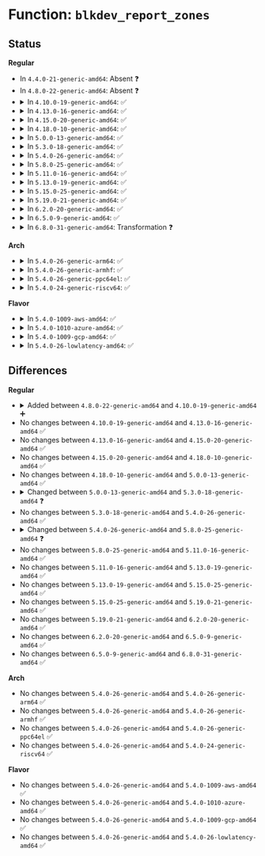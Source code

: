 # Function: <code>blkdev_report_zones</code>

## Status
<b>Regular</b>
<ul>
<li>
In <code>4.4.0-21-generic-amd64</code>: Absent ❓
</li>
<li>
In <code>4.8.0-22-generic-amd64</code>: Absent ❓
</li>
<li>
<details>
<summary>In <code>4.10.0-19-generic-amd64</code>: ✅</summary>

```c
int blkdev_report_zones(struct block_device * bdev, sector_t sector, struct blk_zone * zones, unsigned int * nr_zones, gfp_t gfp_mask)
```

```json
{
  "name": "blkdev_report_zones",
  "collision_type": "Unique Global",
  "inline_type": "No",
  "funcs": [
    {
      "addr": 18446744071583337312,
      "name": "blkdev_report_zones",
      "external": true,
      "loc": "block/blk-zoned.c:65",
      "file": "block/blk-zoned.c",
      "inline": "seen, unknown",
      "caller_inline": [],
      "caller_func": [
        "block/blk-zoned.c:blkdev_report_zones_ioctl"
      ]
    }
  ],
  "symbols": [
    {
      "addr": 18446744071583337312,
      "name": "blkdev_report_zones",
      "section": ".text",
      "bind": "STB_GLOBAL",
      "size": 997
    }
  ]
}
```
</details>
</li>
<li>
<details>
<summary>In <code>4.13.0-16-generic-amd64</code>: ✅</summary>

```c
int blkdev_report_zones(struct block_device * bdev, sector_t sector, struct blk_zone * zones, unsigned int * nr_zones, gfp_t gfp_mask)
```

```json
{
  "name": "blkdev_report_zones",
  "collision_type": "Unique Global",
  "inline_type": "No",
  "funcs": [
    {
      "addr": 18446744071583396064,
      "name": "blkdev_report_zones",
      "external": true,
      "loc": "block/blk-zoned.c:65",
      "file": "block/blk-zoned.c",
      "inline": "seen, unknown",
      "caller_inline": [],
      "caller_func": [
        "block/blk-zoned.c:blkdev_report_zones_ioctl"
      ]
    }
  ],
  "symbols": [
    {
      "addr": 18446744071583396064,
      "name": "blkdev_report_zones",
      "section": ".text",
      "bind": "STB_GLOBAL",
      "size": 933
    }
  ]
}
```
</details>
</li>
<li>
<details>
<summary>In <code>4.15.0-20-generic-amd64</code>: ✅</summary>

```c
int blkdev_report_zones(struct block_device * bdev, sector_t sector, struct blk_zone * zones, unsigned int * nr_zones, gfp_t gfp_mask)
```

```json
{
  "name": "blkdev_report_zones",
  "collision_type": "Unique Global",
  "inline_type": "No",
  "funcs": [
    {
      "addr": 18446744071583575488,
      "name": "blkdev_report_zones",
      "external": true,
      "loc": "block/blk-zoned.c:65",
      "file": "block/blk-zoned.c",
      "inline": "seen, unknown",
      "caller_inline": [],
      "caller_func": [
        "block/blk-zoned.c:blkdev_report_zones_ioctl"
      ]
    }
  ],
  "symbols": [
    {
      "addr": 18446744071583575488,
      "name": "blkdev_report_zones",
      "section": ".text",
      "bind": "STB_GLOBAL",
      "size": 964
    }
  ]
}
```
</details>
</li>
<li>
<details>
<summary>In <code>4.18.0-10-generic-amd64</code>: ✅</summary>

```c
int blkdev_report_zones(struct block_device * bdev, sector_t sector, struct blk_zone * zones, unsigned int * nr_zones, gfp_t gfp_mask)
```

```json
{
  "name": "blkdev_report_zones",
  "collision_type": "Unique Global",
  "inline_type": "No",
  "funcs": [
    {
      "addr": 18446744071583791680,
      "name": "blkdev_report_zones",
      "external": true,
      "loc": "block/blk-zoned.c:107",
      "file": "block/blk-zoned.c",
      "inline": "seen, unknown",
      "caller_inline": [],
      "caller_func": [
        "block/blk-zoned.c:blkdev_report_zones_ioctl"
      ]
    }
  ],
  "symbols": [
    {
      "addr": 18446744071583791680,
      "name": "blkdev_report_zones",
      "section": ".text",
      "bind": "STB_GLOBAL",
      "size": 927
    }
  ]
}
```
</details>
</li>
<li>
<details>
<summary>In <code>5.0.0-13-generic-amd64</code>: ✅</summary>

```c
int blkdev_report_zones(struct block_device * bdev, sector_t sector, struct blk_zone * zones, unsigned int * nr_zones, gfp_t gfp_mask)
```

```json
{
  "name": "blkdev_report_zones",
  "collision_type": "Unique Global",
  "inline_type": "No",
  "funcs": [
    {
      "addr": 18446744071583872752,
      "name": "blkdev_report_zones",
      "external": true,
      "loc": "block/blk-zoned.c:159",
      "file": "block/blk-zoned.c",
      "inline": "seen, unknown",
      "caller_inline": [],
      "caller_func": [
        "block/blk-zoned.c:blkdev_report_zones_ioctl",
        "drivers/md/dm-linear.c:linear_report_zones"
      ]
    }
  ],
  "symbols": [
    {
      "addr": 18446744071583872752,
      "name": "blkdev_report_zones",
      "section": ".text",
      "bind": "STB_GLOBAL",
      "size": 355
    }
  ]
}
```
</details>
</li>
<li>
<details>
<summary>In <code>5.3.0-18-generic-amd64</code>: ✅</summary>

```c
int blkdev_report_zones(struct block_device * bdev, sector_t sector, struct blk_zone * zones, unsigned int * nr_zones)
```

```json
{
  "name": "blkdev_report_zones",
  "collision_type": "Unique Global",
  "inline_type": "No",
  "funcs": [
    {
      "addr": 18446744071584063568,
      "name": "blkdev_report_zones",
      "external": true,
      "loc": "block/blk-zoned.c:163",
      "file": "block/blk-zoned.c",
      "inline": "seen, unknown",
      "caller_inline": [],
      "caller_func": [
        "block/blk-zoned.c:blkdev_report_zones_ioctl",
        "drivers/md/dm-linear.c:linear_report_zones"
      ]
    }
  ],
  "symbols": [
    {
      "addr": 18446744071584063568,
      "name": "blkdev_report_zones",
      "section": ".text",
      "bind": "STB_GLOBAL",
      "size": 315
    }
  ]
}
```
</details>
</li>
<li>
<details>
<summary>In <code>5.4.0-26-generic-amd64</code>: ✅</summary>

```c
int blkdev_report_zones(struct block_device * bdev, sector_t sector, struct blk_zone * zones, unsigned int * nr_zones)
```

```json
{
  "name": "blkdev_report_zones",
  "collision_type": "Unique Global",
  "inline_type": "No",
  "funcs": [
    {
      "addr": 18446744071584186144,
      "name": "blkdev_report_zones",
      "external": true,
      "loc": "block/blk-zoned.c:163",
      "file": "block/blk-zoned.c",
      "inline": "seen, unknown",
      "caller_inline": [],
      "caller_func": [
        "block/blk-zoned.c:blkdev_report_zones_ioctl",
        "drivers/md/dm-linear.c:linear_report_zones"
      ]
    }
  ],
  "symbols": [
    {
      "addr": 18446744071584186144,
      "name": "blkdev_report_zones",
      "section": ".text",
      "bind": "STB_GLOBAL",
      "size": 315
    }
  ]
}
```
</details>
</li>
<li>
<details>
<summary>In <code>5.8.0-25-generic-amd64</code>: ✅</summary>

```c
int blkdev_report_zones(struct block_device * bdev, sector_t sector, unsigned int nr_zones, report_zones_cb cb, void * data)
```

```json
{
  "name": "blkdev_report_zones",
  "collision_type": "Unique Global",
  "inline_type": "No",
  "funcs": [
    {
      "addr": 18446744071584581392,
      "name": "blkdev_report_zones",
      "external": true,
      "loc": "block/blk-zoned.c:155",
      "file": "block/blk-zoned.c",
      "inline": "seen, unknown",
      "caller_inline": [],
      "caller_func": [
        "block/blk-zoned.c:blkdev_report_zones_ioctl",
        "drivers/md/dm-linear.c:linear_report_zones"
      ]
    }
  ],
  "symbols": [
    {
      "addr": 18446744071584581392,
      "name": "blkdev_report_zones",
      "section": ".text",
      "bind": "STB_GLOBAL",
      "size": 91
    }
  ]
}
```
</details>
</li>
<li>
<details>
<summary>In <code>5.11.0-16-generic-amd64</code>: ✅</summary>

```c
int blkdev_report_zones(struct block_device * bdev, sector_t sector, unsigned int nr_zones, report_zones_cb cb, void * data)
```

```json
{
  "name": "blkdev_report_zones",
  "collision_type": "Unique Global",
  "inline_type": "No",
  "funcs": [
    {
      "addr": 18446744071584698624,
      "name": "blkdev_report_zones",
      "external": true,
      "loc": "block/blk-zoned.c:155",
      "file": "block/blk-zoned.c",
      "inline": "seen, unknown",
      "caller_inline": [],
      "caller_func": [
        "block/blk-zoned.c:blkdev_report_zones_ioctl",
        "drivers/md/dm-linear.c:linear_report_zones"
      ]
    }
  ],
  "symbols": [
    {
      "addr": 18446744071584698624,
      "name": "blkdev_report_zones",
      "section": ".text",
      "bind": "STB_GLOBAL",
      "size": 100
    }
  ]
}
```
</details>
</li>
<li>
<details>
<summary>In <code>5.13.0-19-generic-amd64</code>: ✅</summary>

```c
int blkdev_report_zones(struct block_device * bdev, sector_t sector, unsigned int nr_zones, report_zones_cb cb, void * data)
```

```json
{
  "name": "blkdev_report_zones",
  "collision_type": "Unique Global",
  "inline_type": "No",
  "funcs": [
    {
      "addr": 18446744071584726720,
      "name": "blkdev_report_zones",
      "external": true,
      "loc": "block/blk-zoned.c:147",
      "file": "block/blk-zoned.c",
      "inline": "seen, unknown",
      "caller_inline": [],
      "caller_func": [
        "block/blk-zoned.c:blkdev_report_zones_ioctl",
        "drivers/md/dm-linear.c:linear_report_zones"
      ]
    }
  ],
  "symbols": [
    {
      "addr": 18446744071584726720,
      "name": "blkdev_report_zones",
      "section": ".text",
      "bind": "STB_GLOBAL",
      "size": 98
    }
  ]
}
```
</details>
</li>
<li>
<details>
<summary>In <code>5.15.0-25-generic-amd64</code>: ✅</summary>

```c
int blkdev_report_zones(struct block_device * bdev, sector_t sector, unsigned int nr_zones, report_zones_cb cb, void * data)
```

```json
{
  "name": "blkdev_report_zones",
  "collision_type": "Unique Global",
  "inline_type": "No",
  "funcs": [
    {
      "addr": 18446744071585153696,
      "name": "blkdev_report_zones",
      "external": true,
      "loc": "block/blk-zoned.c:147",
      "file": "block/blk-zoned.c",
      "inline": "seen, unknown",
      "caller_inline": [],
      "caller_func": [
        "block/blk-zoned.c:blkdev_report_zones_ioctl",
        "drivers/md/dm-zone.c:dm_report_zones"
      ]
    }
  ],
  "symbols": [
    {
      "addr": 18446744071585153696,
      "name": "blkdev_report_zones",
      "section": ".text",
      "bind": "STB_GLOBAL",
      "size": 98
    }
  ]
}
```
</details>
</li>
<li>
<details>
<summary>In <code>5.19.0-21-generic-amd64</code>: ✅</summary>

```c
int blkdev_report_zones(struct block_device * bdev, sector_t sector, unsigned int nr_zones, report_zones_cb cb, void * data)
```

```json
{
  "name": "blkdev_report_zones",
  "collision_type": "Unique Global",
  "inline_type": "No",
  "funcs": [
    {
      "addr": 18446744071585888672,
      "name": "blkdev_report_zones",
      "external": true,
      "loc": "block/blk-zoned.c:146",
      "file": "block/blk-zoned.c",
      "inline": "seen, unknown",
      "caller_inline": [],
      "caller_func": [
        "block/blk-zoned.c:blkdev_report_zones_ioctl",
        "drivers/md/dm-zone.c:dm_report_zones"
      ]
    }
  ],
  "symbols": [
    {
      "addr": 18446744071585888672,
      "name": "blkdev_report_zones",
      "section": ".text",
      "bind": "STB_GLOBAL",
      "size": 175
    }
  ]
}
```
</details>
</li>
<li>
<details>
<summary>In <code>6.2.0-20-generic-amd64</code>: ✅</summary>

```c
int blkdev_report_zones(struct block_device * bdev, sector_t sector, unsigned int nr_zones, report_zones_cb cb, void * data)
```

```json
{
  "name": "blkdev_report_zones",
  "collision_type": "Unique Global",
  "inline_type": "No",
  "funcs": [
    {
      "addr": 18446744071586675392,
      "name": "blkdev_report_zones",
      "external": true,
      "loc": "block/blk-zoned.c:144",
      "file": "block/blk-zoned.c",
      "inline": "seen, unknown",
      "caller_inline": [],
      "caller_func": [
        "block/blk-zoned.c:blkdev_report_zones_ioctl",
        "drivers/md/dm-zone.c:dm_report_zones"
      ]
    }
  ],
  "symbols": [
    {
      "addr": 18446744071586675392,
      "name": "blkdev_report_zones",
      "section": ".text",
      "bind": "STB_GLOBAL",
      "size": 180
    }
  ]
}
```
</details>
</li>
<li>
<details>
<summary>In <code>6.5.0-9-generic-amd64</code>: ✅</summary>

```c
int blkdev_report_zones(struct block_device * bdev, sector_t sector, unsigned int nr_zones, report_zones_cb cb, void * data)
```

```json
{
  "name": "blkdev_report_zones",
  "collision_type": "Unique Global",
  "inline_type": "No",
  "funcs": [
    {
      "addr": 18446744071586936416,
      "name": "blkdev_report_zones",
      "external": true,
      "loc": "block/blk-zoned.c:138",
      "file": "block/blk-zoned.c",
      "inline": "seen, unknown",
      "caller_inline": [],
      "caller_func": [
        "block/blk-zoned.c:blkdev_report_zones_ioctl",
        "drivers/md/dm-zone.c:dm_report_zones"
      ]
    }
  ],
  "symbols": [
    {
      "addr": 18446744071586936416,
      "name": "blkdev_report_zones",
      "section": ".text",
      "bind": "STB_GLOBAL",
      "size": 169
    }
  ]
}
```
</details>
</li>
<li>
<details>
<summary>In <code>6.8.0-31-generic-amd64</code>: Transformation ❓</summary>

```c
int blkdev_report_zones(struct block_device * bdev, sector_t sector, unsigned int nr_zones, report_zones_cb cb, void * data)
```

```json
{
  "name": "blkdev_report_zones",
  "collision_type": "Unique Global",
  "inline_type": "No",
  "funcs": [
    {
      "addr": 0,
      "name": "blkdev_report_zones",
      "external": true,
      "loc": "block/blk-zoned.c:138",
      "file": "block/blk-zoned.c",
      "inline": "seen, unknown",
      "caller_inline": [],
      "caller_func": [
        "block/blk-zoned.c:blkdev_report_zones_ioctl",
        "drivers/md/dm-zone.c:dm_report_zones"
      ]
    }
  ],
  "symbols": [
    {
      "addr": 18446744071597542023,
      "name": "blkdev_report_zones.cold",
      "section": ".text",
      "bind": "STB_LOCAL",
      "size": 43
    },
    {
      "addr": 18446744071587217968,
      "name": "blkdev_report_zones",
      "section": ".text",
      "bind": "STB_GLOBAL",
      "size": 170
    }
  ]
}
```
</details>
</li>
</ul>
<b>Arch</b>
<ul>
<li>
<details>
<summary>In <code>5.4.0-26-generic-arm64</code>: ✅</summary>

```c
int blkdev_report_zones(struct block_device * bdev, sector_t sector, struct blk_zone * zones, unsigned int * nr_zones)
```

```json
{
  "name": "blkdev_report_zones",
  "collision_type": "Unique Global",
  "inline_type": "No",
  "funcs": [
    {
      "addr": 18446603336496051544,
      "name": "blkdev_report_zones",
      "external": true,
      "loc": "block/blk-zoned.c:163",
      "file": "block/blk-zoned.c",
      "inline": "seen, unknown",
      "caller_inline": [],
      "caller_func": [
        "block/blk-zoned.c:blkdev_report_zones_ioctl",
        "drivers/md/dm-linear.c:linear_report_zones"
      ]
    }
  ],
  "symbols": [
    {
      "addr": 18446603336496051544,
      "name": "blkdev_report_zones",
      "section": ".text",
      "bind": "STB_GLOBAL",
      "size": 380
    }
  ]
}
```
</details>
</li>
<li>
<details>
<summary>In <code>5.4.0-26-generic-armhf</code>: ✅</summary>

```c
int blkdev_report_zones(struct block_device * bdev, sector_t sector, struct blk_zone * zones, unsigned int * nr_zones)
```

```json
{
  "name": "blkdev_report_zones",
  "collision_type": "Unique Global",
  "inline_type": "No",
  "funcs": [
    {
      "addr": 3229380536,
      "name": "blkdev_report_zones",
      "external": true,
      "loc": "block/blk-zoned.c:163",
      "file": "block/blk-zoned.c",
      "inline": "seen, unknown",
      "caller_inline": [],
      "caller_func": [
        "block/blk-zoned.c:blkdev_report_zones_ioctl",
        "drivers/md/dm-linear.c:linear_report_zones"
      ]
    }
  ],
  "symbols": [
    {
      "addr": 3229380536,
      "name": "blkdev_report_zones",
      "section": ".text",
      "bind": "STB_GLOBAL",
      "size": 572
    }
  ]
}
```
</details>
</li>
<li>
<details>
<summary>In <code>5.4.0-26-generic-ppc64el</code>: ✅</summary>

```c
int blkdev_report_zones(struct block_device * bdev, sector_t sector, struct blk_zone * zones, unsigned int * nr_zones)
```

```json
{
  "name": "blkdev_report_zones",
  "collision_type": "Unique Global",
  "inline_type": "No",
  "funcs": [
    {
      "addr": 13835058055290285360,
      "name": "blkdev_report_zones",
      "external": true,
      "loc": "block/blk-zoned.c:163",
      "file": "block/blk-zoned.c",
      "inline": "seen, unknown",
      "caller_inline": [],
      "caller_func": [
        "block/blk-zoned.c:blkdev_report_zones_ioctl",
        "drivers/md/dm-linear.c:linear_report_zones"
      ]
    }
  ],
  "symbols": [
    {
      "addr": 13835058055290285360,
      "name": "blkdev_report_zones",
      "section": ".text",
      "bind": "STB_GLOBAL",
      "size": 508
    }
  ]
}
```
</details>
</li>
<li>
<details>
<summary>In <code>5.4.0-24-generic-riscv64</code>: ✅</summary>

```c
int blkdev_report_zones(struct block_device * bdev, sector_t sector, struct blk_zone * zones, unsigned int * nr_zones)
```

```json
{
  "name": "blkdev_report_zones",
  "collision_type": "Unique Global",
  "inline_type": "No",
  "funcs": [
    {
      "addr": 18446743936275128470,
      "name": "blkdev_report_zones",
      "external": true,
      "loc": "block/blk-zoned.c:163",
      "file": "block/blk-zoned.c",
      "inline": "seen, unknown",
      "caller_inline": [],
      "caller_func": [
        "block/blk-zoned.c:blkdev_report_zones_ioctl",
        "drivers/md/dm-linear.c:linear_report_zones"
      ]
    }
  ],
  "symbols": [
    {
      "addr": 18446743936275128470,
      "name": "blkdev_report_zones",
      "section": ".text",
      "bind": "STB_GLOBAL",
      "size": 332
    }
  ]
}
```
</details>
</li>
</ul>
<b>Flavor</b>
<ul>
<li>
<details>
<summary>In <code>5.4.0-1009-aws-amd64</code>: ✅</summary>

```c
int blkdev_report_zones(struct block_device * bdev, sector_t sector, struct blk_zone * zones, unsigned int * nr_zones)
```

```json
{
  "name": "blkdev_report_zones",
  "collision_type": "Unique Global",
  "inline_type": "No",
  "funcs": [
    {
      "addr": 18446744071584154880,
      "name": "blkdev_report_zones",
      "external": true,
      "loc": "block/blk-zoned.c:163",
      "file": "block/blk-zoned.c",
      "inline": "seen, unknown",
      "caller_inline": [],
      "caller_func": [
        "block/blk-zoned.c:blkdev_report_zones_ioctl",
        "drivers/md/dm-linear.c:linear_report_zones"
      ]
    }
  ],
  "symbols": [
    {
      "addr": 18446744071584154880,
      "name": "blkdev_report_zones",
      "section": ".text",
      "bind": "STB_GLOBAL",
      "size": 315
    }
  ]
}
```
</details>
</li>
<li>
<details>
<summary>In <code>5.4.0-1010-azure-amd64</code>: ✅</summary>

```c
int blkdev_report_zones(struct block_device * bdev, sector_t sector, struct blk_zone * zones, unsigned int * nr_zones)
```

```json
{
  "name": "blkdev_report_zones",
  "collision_type": "Unique Global",
  "inline_type": "No",
  "funcs": [
    {
      "addr": 18446744071584090144,
      "name": "blkdev_report_zones",
      "external": true,
      "loc": "block/blk-zoned.c:163",
      "file": "block/blk-zoned.c",
      "inline": "seen, unknown",
      "caller_inline": [],
      "caller_func": [
        "block/blk-zoned.c:blkdev_report_zones_ioctl",
        "drivers/md/dm-linear.c:linear_report_zones"
      ]
    }
  ],
  "symbols": [
    {
      "addr": 18446744071584090144,
      "name": "blkdev_report_zones",
      "section": ".text",
      "bind": "STB_GLOBAL",
      "size": 315
    }
  ]
}
```
</details>
</li>
<li>
<details>
<summary>In <code>5.4.0-1009-gcp-amd64</code>: ✅</summary>

```c
int blkdev_report_zones(struct block_device * bdev, sector_t sector, struct blk_zone * zones, unsigned int * nr_zones)
```

```json
{
  "name": "blkdev_report_zones",
  "collision_type": "Unique Global",
  "inline_type": "No",
  "funcs": [
    {
      "addr": 18446744071584138640,
      "name": "blkdev_report_zones",
      "external": true,
      "loc": "block/blk-zoned.c:163",
      "file": "block/blk-zoned.c",
      "inline": "seen, unknown",
      "caller_inline": [],
      "caller_func": [
        "block/blk-zoned.c:blkdev_report_zones_ioctl",
        "drivers/md/dm-linear.c:linear_report_zones"
      ]
    }
  ],
  "symbols": [
    {
      "addr": 18446744071584138640,
      "name": "blkdev_report_zones",
      "section": ".text",
      "bind": "STB_GLOBAL",
      "size": 315
    }
  ]
}
```
</details>
</li>
<li>
<details>
<summary>In <code>5.4.0-26-lowlatency-amd64</code>: ✅</summary>

```c
int blkdev_report_zones(struct block_device * bdev, sector_t sector, struct blk_zone * zones, unsigned int * nr_zones)
```

```json
{
  "name": "blkdev_report_zones",
  "collision_type": "Unique Global",
  "inline_type": "No",
  "funcs": [
    {
      "addr": 18446744071584242800,
      "name": "blkdev_report_zones",
      "external": true,
      "loc": "block/blk-zoned.c:163",
      "file": "block/blk-zoned.c",
      "inline": "seen, unknown",
      "caller_inline": [],
      "caller_func": [
        "block/blk-zoned.c:blkdev_report_zones_ioctl",
        "drivers/md/dm-linear.c:linear_report_zones"
      ]
    }
  ],
  "symbols": [
    {
      "addr": 18446744071584242800,
      "name": "blkdev_report_zones",
      "section": ".text",
      "bind": "STB_GLOBAL",
      "size": 315
    }
  ]
}
```
</details>
</li>
</ul>

## Differences
<b>Regular</b>
<ul>
<li>
<details>
<summary>Added between <code>4.8.0-22-generic-amd64</code> and <code>4.10.0-19-generic-amd64</code> ➕</summary>

```c
int blkdev_report_zones(struct block_device * bdev, sector_t sector, struct blk_zone * zones, unsigned int * nr_zones, gfp_t gfp_mask)
```
</details>
</li>
<li>
No changes between <code>4.10.0-19-generic-amd64</code> and <code>4.13.0-16-generic-amd64</code> ✅
</li>
<li>
No changes between <code>4.13.0-16-generic-amd64</code> and <code>4.15.0-20-generic-amd64</code> ✅
</li>
<li>
No changes between <code>4.15.0-20-generic-amd64</code> and <code>4.18.0-10-generic-amd64</code> ✅
</li>
<li>
No changes between <code>4.18.0-10-generic-amd64</code> and <code>5.0.0-13-generic-amd64</code> ✅
</li>
<li>
<details>
<summary>Changed between <code>5.0.0-13-generic-amd64</code> and <code>5.3.0-18-generic-amd64</code> ❓</summary>
<ul>
<li>
<b>Param removed. </b>
<code>gfp_t gfp_mask</code>
</li>
</ul>
</details>
</li>
<li>
No changes between <code>5.3.0-18-generic-amd64</code> and <code>5.4.0-26-generic-amd64</code> ✅
</li>
<li>
<details>
<summary>Changed between <code>5.4.0-26-generic-amd64</code> and <code>5.8.0-25-generic-amd64</code> ❓</summary>
<ul>
<li>
<b>Param added. </b>
<code>report_zones_cb cb</code>
</li>
<li>
<b>Param added. </b>
<code>void * data</code>
</li>
<li>
<b>Param removed. </b>
<code>struct blk_zone * zones</code>
</li>
<li>
<b>Param reordered. </b>
<code>bdev, sector, zones, nr_zones</code> ➡️ <code>bdev, sector, nr_zones, cb, data</code>
</li>
<li>
<b>Param type changed. </b>
<code>unsigned int * nr_zones</code> ➡️ <code>unsigned int nr_zones</code>
</li>
</ul>
</details>
</li>
<li>
No changes between <code>5.8.0-25-generic-amd64</code> and <code>5.11.0-16-generic-amd64</code> ✅
</li>
<li>
No changes between <code>5.11.0-16-generic-amd64</code> and <code>5.13.0-19-generic-amd64</code> ✅
</li>
<li>
No changes between <code>5.13.0-19-generic-amd64</code> and <code>5.15.0-25-generic-amd64</code> ✅
</li>
<li>
No changes between <code>5.15.0-25-generic-amd64</code> and <code>5.19.0-21-generic-amd64</code> ✅
</li>
<li>
No changes between <code>5.19.0-21-generic-amd64</code> and <code>6.2.0-20-generic-amd64</code> ✅
</li>
<li>
No changes between <code>6.2.0-20-generic-amd64</code> and <code>6.5.0-9-generic-amd64</code> ✅
</li>
<li>
No changes between <code>6.5.0-9-generic-amd64</code> and <code>6.8.0-31-generic-amd64</code> ✅
</li>
</ul>
<b>Arch</b>
<ul>
<li>
No changes between <code>5.4.0-26-generic-amd64</code> and <code>5.4.0-26-generic-arm64</code> ✅
</li>
<li>
No changes between <code>5.4.0-26-generic-amd64</code> and <code>5.4.0-26-generic-armhf</code> ✅
</li>
<li>
No changes between <code>5.4.0-26-generic-amd64</code> and <code>5.4.0-26-generic-ppc64el</code> ✅
</li>
<li>
No changes between <code>5.4.0-26-generic-amd64</code> and <code>5.4.0-24-generic-riscv64</code> ✅
</li>
</ul>
<b>Flavor</b>
<ul>
<li>
No changes between <code>5.4.0-26-generic-amd64</code> and <code>5.4.0-1009-aws-amd64</code> ✅
</li>
<li>
No changes between <code>5.4.0-26-generic-amd64</code> and <code>5.4.0-1010-azure-amd64</code> ✅
</li>
<li>
No changes between <code>5.4.0-26-generic-amd64</code> and <code>5.4.0-1009-gcp-amd64</code> ✅
</li>
<li>
No changes between <code>5.4.0-26-generic-amd64</code> and <code>5.4.0-26-lowlatency-amd64</code> ✅
</li>
</ul>
